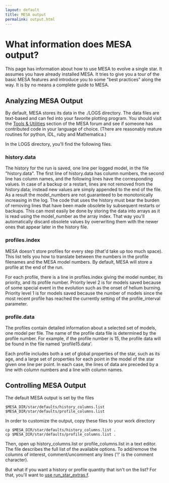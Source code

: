 ```yaml
---
layout: default
title: MESA output
permalink: output.html
---
```

# What information does MESA output?

This page has information about how to use MESA to evolve a single
star.  It assumes you have already installed MESA. It tries to give
you a tour of the basic MESA features and introduce you to some "best
practices" along the way.  It is by no means a complete guide to MESA.

## Analyzing MESA Output

By default, MESA stores its data in the ./LOGS directory.  The data
files are text-based and can fed into your favorite plotting program.
You should visit the [Tools & Utilities][Tools] section of the MESA
forum and see if someone has contributed code in your language of
choice.  (There are reasonably mature routines for python, IDL, ruby
and Mathematica.)

[Tools]:http://mesastar.org/tools-utilities

In the LOGS directory, you'll find the following files.

### history.data

The history for the run is saved, one line per logged model, in the
file "history.data". The first line of history.data has column
numbers, the second line has column names, and the following lines
have the corresponding values.  In case of a backup or a restart,
lines are not removed from the history.data; instead new values are
simply appended to the end of the file.  As a result the
model\_numbers are not guaranteed to be monotonically increasing in
the log.  The code that uses the history must bear the burden of
removing lines that have been made obsolete by subsequent restarts or
backups.  This can most easily be done by storing the data into arrays
as it is read using the model_number as the array index.  That way
you'll automatically discard obsolete values by overwriting them with
the newer ones that appear later in the history file.

### profiles.index

MESA doesn't store profiles for every step (that'd take up too much
space).  This list tells you how to translate between the numbers in
the profile filenames and the MESA model numbers.  By default, MESA
will store a profile at the end of the run.

For each profile, there is a line in profiles.index giving the model
number, its priority, and its profile number.  Priority level 2 is for
models saved because of some special event in the evolution such as
the onset of helium burning.  Priority level 1 is for models saved
because the number of models since the most recent profile has reached
the currently setting of the profile_interval parameter.

### profile<n>.data

The profiles contain detailed information about a selected set of
models, one model per file. The name of the profile data file is
determined by the profile number.  For example, if the profile number
is 15, the profile data will be found in the file named
'profile15.data'.

Each profile includes both a set of global properties of the star,
such as its age, and a large set of properties for each point in the
model of the star given one line per point.  In each case, the lines
of data are preceded by a line with column numbers and a line with
column names.

## Controlling MESA Output

The default MESA output is set by the files

    $MESA_DIR/star/defaults/history_columns.list
    $MESA_DIR/star/defaults/profile_columns.list

In order to customize the output, copy these files to your work
directory

    cp $MESA_DIR/star/defaults/history_columns.list .
    cp $MESA_DIR/star/defaults/profile_columns.list .

Then, open up history\_columns.list or profile\_columns.list in a text
editor.  The file describes the full list of the available options.
To add/remove the columns of interest, comment/uncomment any lines
('!' is the comment character).

But what if you want a history or profile quantity that isn't on the
list?  For that, you'll want to
[use run\_star\_extras.f](run_star_extras.html).

